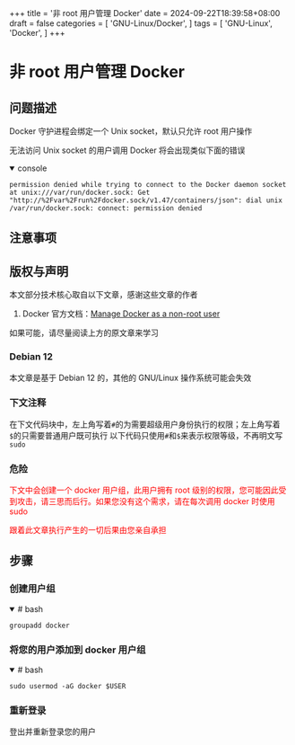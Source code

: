+++
title = '非 root 用户管理 Docker'
date = 2024-09-22T18:39:58+08:00
draft = false
categories = [
    'GNU-Linux/Docker',
]
tags = [
    'GNU-Linux',
    'Docker',
]
+++

# 非 root 用户管理 Docker
## 问题描述
Docker 守护进程会绑定一个 Unix socket，默认只允许 root 用户操作

无法访问 Unix socket 的用户调用 Docker 将会出现类似下面的错误

<details open="open">

<summary>console</summary>

```console
permission denied while trying to connect to the Docker daemon socket at unix:///var/run/docker.sock: Get "http://%2Fvar%2Frun%2Fdocker.sock/v1.47/containers/json": dial unix /var/run/docker.sock: connect: permission denied
```

</details>

## 注意事项
## 版权与声明
本文部分技术核心取自以下文章，感谢这些文章的作者

1. Docker 官方文档：[Manage Docker as a non-root user](https://www.flowerinsnow.cn/redirect?to=https://docs.docker.com/engine/install/linux-postinstall/#manage-docker-as-a-non-root-user)

如果可能，请尽量阅读上方的原文章来学习

### Debian 12
本文章是基于 Debian 12 的，其他的 GNU/Linux 操作系统可能会失效

### 下文注释
在下文代码块中，左上角写着`#`的为需要超级用户身份执行的权限；左上角写着`$`的只需要普通用户既可执行
以下代码只使用`#`和`$`来表示权限等级，不再明文写`sudo`

### 危险
<p style="color:red">下文中会创建一个 docker 用户组，此用户拥有 root 级别的权限，您可能因此受到攻击，请三思而后行。如果您没有这个需求，请在每次调用 docker 时使用 sudo</p>

<p style="color:red">跟着此文章执行产生的一切后果由您亲自承担</p>

## 步骤
### 创建用户组

<details open="open">

<summary># bash</summary>

```shell
groupadd docker
```

</details>

### 将您的用户添加到 docker 用户组

<details open="open">

<summary># bash</summary>

```shell
sudo usermod -aG docker $USER
```

</details>

### 重新登录
登出并重新登录您的用户